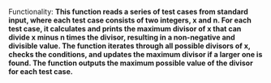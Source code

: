 Functionality: **This function reads a series of test cases from standard input, where each test case consists of two integers, x and n. For each test case, it calculates and prints the maximum divisor of x that can divide x minus n times the divisor, resulting in a non-negative and divisible value. The function iterates through all possible divisors of x, checks the conditions, and updates the maximum divisor if a larger one is found. The function outputs the maximum possible value of the divisor for each test case.**